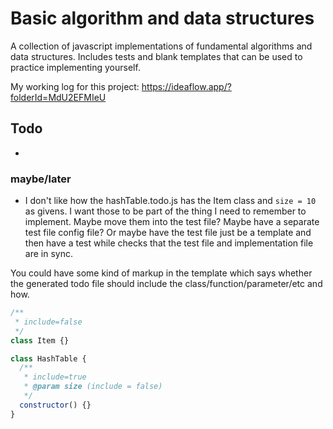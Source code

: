 # Basic algorithm and data structures

A collection of javascript implementations of fundamental algorithms and data structures. Includes tests and blank templates that can be used to practice implementing yourself.

My working log for this project: https://ideaflow.app/?folderId=MdU2EFMIeU

## Todo

-

### maybe/later

- I don't like how the hashTable.todo.js has the Item class and `size = 10` as givens. I want those to be part of the thing I need to remember to implement. Maybe move them into the test file? Maybe have a separate test file config file? Or maybe have the test file just be a template and then have a test while checks that the test file and implementation file are in sync.

You could have some kind of markup in the template which says whether the generated todo file should include the class/function/parameter/etc and how.

```js
/**
 * include=false
 */
class Item {}

class HashTable {
  /**
   * include=true
   * @param size (include = false)
   */
  constructor() {}
}
```
